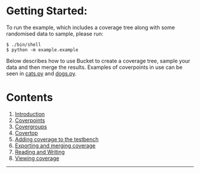 <!--
  ~ SPDX-License-Identifier: MIT
  ~ Copyright (c) 2023-2025 Noodle-Bytes. All Rights Reserved
  -->

# Getting Started:

To run the example, which includes a coverage tree along with some randomised data to sample, please run:

```
$ ./bin/shell
$ python -m example.example
```

Below describes how to use Bucket to create a coverage tree, sample your data and then merge the results. Examples of coverpoints in use can be seen in [cats.py](https://github.com/VyperCore/bucket/blob/main/example/cats.py) and [dogs.py](https://github.com/VyperCore/bucket/blob/main/example/dogs.py).

# Contents
1. [Introduction](introduction.md)
2. [Coverpoints](coverpoints.md)
3. [Covergroups](covergroups.md)
4. [Covertop](covertop.md)
5. [Adding coverage to the testbench](add_to_testbench.md)
6. [Exporting and merging coverage](export_and_merge.md)
7. [Reading and Writing](readers_and_writers.md)
8. [Viewing coverage](viewing_coverage.md)


---
